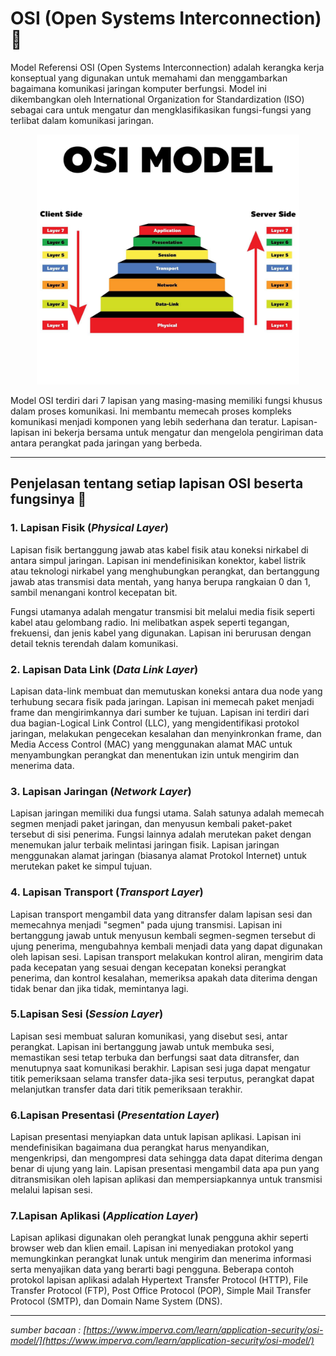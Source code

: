 # OSI (Open Systems Interconnection) 📶
Model Referensi OSI (Open Systems Interconnection) adalah kerangka kerja konseptual yang digunakan untuk memahami dan menggambarkan bagaimana komunikasi jaringan komputer berfungsi. Model ini dikembangkan oleh International Organization for Standardization (ISO) sebagai cara untuk mengatur dan mengklasifikasikan fungsi-fungsi yang terlibat dalam komunikasi jaringan.

<div style="text-align:center">
    <img src="resource/osi-model-1.jpg" alt="Image Description" height ="400">
</div>

Model OSI terdiri dari 7 lapisan yang masing-masing memiliki fungsi khusus dalam proses komunikasi. Ini membantu memecah proses kompleks komunikasi menjadi komponen yang lebih sederhana dan teratur. Lapisan-lapisan ini bekerja bersama untuk mengatur dan mengelola pengiriman data antara perangkat pada jaringan yang berbeda.

---
## Penjelasan tentang setiap lapisan OSI beserta fungsinya 📖
### 1.  Lapisan Fisik (_Physical Layer_)
Lapisan fisik bertanggung jawab atas kabel fisik atau koneksi nirkabel di antara simpul jaringan. Lapisan ini mendefinisikan konektor, kabel listrik atau teknologi nirkabel yang menghubungkan perangkat, dan bertanggung jawab atas transmisi data mentah, yang hanya berupa rangkaian 0 dan 1, sambil menangani kontrol kecepatan bit.

Fungsi utamanya adalah mengatur transmisi bit melalui media fisik seperti kabel atau gelombang radio. Ini melibatkan aspek seperti tegangan, frekuensi, dan jenis kabel yang digunakan. Lapisan ini berurusan dengan detail teknis terendah dalam komunikasi.

### 2. Lapisan Data Link (_Data Link Layer_)
Lapisan data-link membuat dan memutuskan koneksi antara dua node yang terhubung secara fisik pada jaringan. Lapisan ini memecah paket menjadi frame dan mengirimkannya dari sumber ke tujuan. Lapisan ini terdiri dari dua bagian-Logical Link Control (LLC), yang mengidentifikasi protokol jaringan, melakukan pengecekan kesalahan dan menyinkronkan frame, dan Media Access Control (MAC) yang menggunakan alamat MAC untuk menyambungkan perangkat dan menentukan izin untuk mengirim dan menerima data.

### 3. Lapisan Jaringan (_Network Layer_)
Lapisan jaringan memiliki dua fungsi utama. Salah satunya adalah memecah segmen menjadi paket jaringan, dan menyusun kembali paket-paket tersebut di sisi penerima. Fungsi lainnya adalah merutekan paket dengan menemukan jalur terbaik melintasi jaringan fisik. Lapisan jaringan menggunakan alamat jaringan (biasanya alamat Protokol Internet) untuk merutekan paket ke simpul tujuan.

### 4. Lapisan Transport (_Transport Layer_)
Lapisan transport mengambil data yang ditransfer dalam lapisan sesi dan memecahnya menjadi "segmen" pada ujung transmisi. Lapisan ini bertanggung jawab untuk menyusun kembali segmen-segmen tersebut di ujung penerima, mengubahnya kembali menjadi data yang dapat digunakan oleh lapisan sesi. Lapisan transport melakukan kontrol aliran, mengirim data pada kecepatan yang sesuai dengan kecepatan koneksi perangkat penerima, dan kontrol kesalahan, memeriksa apakah data diterima dengan tidak benar dan jika tidak, memintanya lagi.
    
### 5.Lapisan Sesi (_Session Layer_)
Lapisan sesi membuat saluran komunikasi, yang disebut sesi, antar perangkat. Lapisan ini bertanggung jawab untuk membuka sesi, memastikan sesi tetap terbuka dan berfungsi saat data ditransfer, dan menutupnya saat komunikasi berakhir. Lapisan sesi juga dapat mengatur titik pemeriksaan selama transfer data-jika sesi terputus, perangkat dapat melanjutkan transfer data dari titik pemeriksaan terakhir.
### 6.Lapisan Presentasi (_Presentation Layer_)
 Lapisan presentasi menyiapkan data untuk lapisan aplikasi. Lapisan ini mendefinisikan bagaimana dua perangkat harus menyandikan, mengenkripsi, dan mengompresi data sehingga data dapat diterima dengan benar di ujung yang lain. Lapisan presentasi mengambil data apa pun yang ditransmisikan oleh lapisan aplikasi dan mempersiapkannya untuk transmisi melalui lapisan sesi.
### 7.Lapisan Aplikasi (_Application Layer_)
Lapisan aplikasi digunakan oleh perangkat lunak pengguna akhir seperti browser web dan klien email. Lapisan ini menyediakan protokol yang memungkinkan perangkat lunak untuk mengirim dan menerima informasi serta menyajikan data yang berarti bagi pengguna. Beberapa contoh protokol lapisan aplikasi adalah Hypertext Transfer Protocol (HTTP), File Transfer Protocol (FTP), Post Office Protocol (POP), Simple Mail Transfer Protocol (SMTP), dan Domain Name System (DNS).

---

_sumber bacaan : [https://www.imperva.com/learn/application-security/osi-model/](https://www.imperva.com/learn/application-security/osi-model/)_

